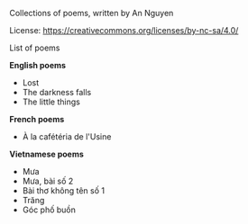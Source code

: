 Collections of poems, written by An Nguyen

License:
https://creativecommons.org/licenses/by-nc-sa/4.0/

List of poems

**English poems**
- Lost
- The darkness falls
- The little things

**French poems**
- À la cafétéria de l'Usine

**Vietnamese poems**
- Mưa 
- Mưa, bài số 2 
- Bài thơ không tên số 1
- Trăng
- Góc phố buồn

